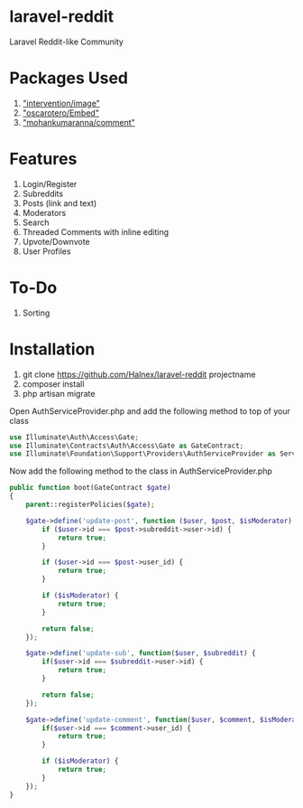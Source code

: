 # laravel-reddit
Laravel Reddit-like Community

# Packages Used
1. ["intervention/image"](https://github.com/Intervention/image)
2. ["oscarotero/Embed"](https://github.com/oscarotero/Embed)
3. ["mohankumaranna/comment"](https://github.com/mohankumaranna/comment)

# Features
1. Login/Register
2. Subreddits
3. Posts (link and text)
4. Moderators
5. Search
6. Threaded Comments with inline editing
7. Upvote/Downvote
8. User Profiles

# To-Do
1. Sorting

# Installation
1. git clone https://github.com/Halnex/laravel-reddit projectname
2. composer install
3. php artisan migrate

Open AuthServiceProvider.php and add the following method to top of your class
```php
use Illuminate\Auth\Access\Gate;
use Illuminate\Contracts\Auth\Access\Gate as GateContract;
use Illuminate\Foundation\Support\Providers\AuthServiceProvider as ServiceProvider;
```
Now add the following method to the class in AuthServiceProvider.php
```php
public function boot(GateContract $gate)
{
    parent::registerPolicies($gate);

    $gate->define('update-post', function ($user, $post, $isModerator) {
        if ($user->id === $post->subreddit->user->id) {
            return true;
        }

        if ($user->id === $post->user_id) {
            return true;
        }

        if ($isModerator) {
            return true;
        }

        return false;
    });

    $gate->define('update-sub', function($user, $subreddit) {
        if($user->id === $subreddit->user->id) {
            return true;
        }

        return false;
    });

    $gate->define('update-comment', function($user, $comment, $isModerator) {
        if($user->id === $comment->user_id) {
            return true;
        }

        if ($isModerator) {
            return true;
        }
    });
}
```

